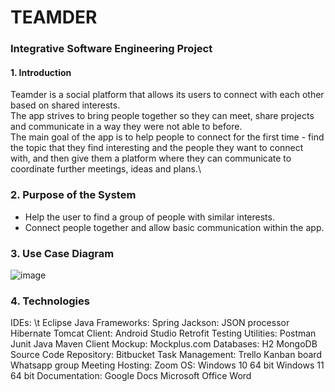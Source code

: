 # TEAMDER

### Integrative Software Engineering Project ###

#### 1. Introduction ###

Teamder is a social platform that allows its users to connect with each other based on shared interests.\
The app strives to bring people together so they can meet, share projects and communicate in a way they were not able to before.\
The main goal of the app is to help people to connect for the first time - find the topic that they find interesting and the people they want to connect with,
and then give them a platform where they can communicate to coordinate further meetings, ideas and plans.\

### 2. Purpose of the System ###
- Help the user to find a group of people with similar interests.
- Connect people together and allow basic communication within the app.

### 3. Use Case Diagram ###
![image](https://user-images.githubusercontent.com/62388816/177109921-9c30b2a2-4219-4349-988c-3cfe383afffd.png)


### 4. Technologies ###
IDEs:
\t Eclipse 
Java Frameworks:
Spring
Jackson: JSON processor
Hibernate
Tomcat
Client:
Android Studio
Retrofit
Testing Utilities:
Postman
Junit
Java Maven
Client Mockup:
Mockplus.com
Databases:
H2
MongoDB
Source Code Repository:
Bitbucket
Task Management:
Trello Kanban board
Whatsapp group
Meeting Hosting:
Zoom
OS:
Windows 10 64 bit
Windows 11 64 bit
Documentation:
Google Docs
Microsoft Office Word
